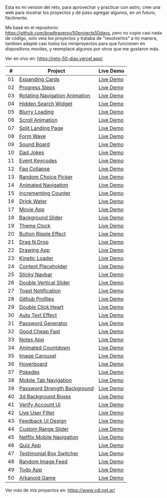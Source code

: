 Esta es mi version del reto, para aprovechar y practicar con astro, cree una web para mostrar los proyectos y de paso agregar algunos, en un futuro, fácilmente.

Me basé en el repositorio: https://github.com/bradtraversy/50projects50days, pero no copie casi nada de código, solo veia los proyectos y trataba de "resolverlos" a mi manera, tambien adapté casi todos los miniproyectos para que funcionen en dispositivos moviles, y reemplacé algunos por otros que me gustaron más. 

Ver en vivo en: 
https://reto-50-dias.vercel.app/

|  #  | Project                                                                                                                     | Live Demo                                                                         |
| :-: | --------------------------------------------------------------------------------------------------------------------------- | --------------------------------------------------------------------------------- |
| 01  | [Expanding Cards](https://github.com/CristianLeyton/proyectos-reto-50-dias/tree/master/src/pages/projects/Dia1)                             | [Live Demo](https://reto-50-dias.vercel.app/projects/Dia1)               |
| 02  | [Progress Steps](https://github.com/CristianLeyton/proyectos-reto-50-dias/tree/master/src/pages/projects/Dia2)                               | [Live Demo](https://reto-50-dias.vercel.app/projects/Dia2)                |
| 03  | [Rotating Navigation Animation](https://github.com/CristianLeyton/proyectos-reto-50-dias/tree/master/src/pages/projects/Dia3)                       | [Live Demo](https://reto-50-dias.vercel.app/projects/Dia3) |
| 04  | [Hidden Search Widget](https://github.com/CristianLeyton/proyectos-reto-50-dias/tree/master/src/pages/projects/Dia4)                          | [Live Demo](https://reto-50-dias.vercel.app/projects/Dia4)          |
| 05  | [Blurry Loading](https://github.com/CristianLeyton/proyectos-reto-50-dias/tree/master/src/pages/projects/Dia5)                               | [Live Demo](https://reto-50-dias.vercel.app/projects/Dia5)                |
| 06  | [Scroll Animation](https://github.com/CristianLeyton/proyectos-reto-50-dias/tree/master/src/pages/projects/Dia6)                           | [Live Demo](https://reto-50-dias.vercel.app/projects/Dia6)              |
| 07  | [Split Landing Page](https://github.com/CristianLeyton/proyectos-reto-50-dias/tree/master/src/pages/projects/Dia7)                       | [Live Demo](https://reto-50-dias.vercel.app/projects/Dia7)            |
| 08  | [Form Wave](https://github.com/CristianLeyton/proyectos-reto-50-dias/tree/master/src/pages/projects/Dia8)                                         | [Live Demo](https://reto-50-dias.vercel.app/projects/Dia8)                     |
| 09  | [Sound Board](https://github.com/CristianLeyton/proyectos-reto-50-dias/tree/master/src/pages/projects/Dia9)                                     | [Live Demo](https://reto-50-dias.vercel.app/projects/Dia9)                   |
| 10  | [Dad Jokes](https://github.com/CristianLeyton/proyectos-reto-50-dias/tree/master/src/pages/projects/Dia10)                                         | [Live Demo](https://reto-50-dias.vercel.app/projects/Dia10)                     |
| 11  | [Event Keycodes](https://github.com/CristianLeyton/proyectos-reto-50-dias/tree/master/src/pages/projects/Dia11)                               | [Live Demo](https://reto-50-dias.vercel.app/projects/Dia11)                |
| 12  | [Faq Collapse](https://github.com/CristianLeyton/proyectos-reto-50-dias/tree/master/src/pages/projects/Dia12)                                   | [Live Demo](https://reto-50-dias.vercel.app/projects/Dia12)                  |
| 13  | [Random Choice Picker](https://github.com/CristianLeyton/proyectos-reto-50-dias/tree/master/src/pages/projects/Dia13)                   | [Live Demo](https://reto-50-dias.vercel.app/projects/Dia13)          |
| 14  | [Animated Navigation](https://github.com/CristianLeyton/proyectos-reto-50-dias/tree/master/src/pages/projects/Dia14)                     | [Live Demo](https://reto-50-dias.vercel.app/projects/Dia14)           |
| 15  | [Incrementing Counter](https://github.com/CristianLeyton/proyectos-reto-50-dias/tree/master/src/pages/projects/Dia15)                   | [Live Demo](https://reto-50-dias.vercel.app/projects/Dia15)          |
| 16  | [Drink Water](https://github.com/CristianLeyton/proyectos-reto-50-dias/tree/master/src/pages/projects/Dia16)                                     | [Live Demo](https://reto-50-dias.vercel.app/projects/Dia16)                   |
| 17  | [Movie App](https://github.com/CristianLeyton/proyectos-reto-50-dias/tree/master/src/pages/projects/Dia17)                                         | [Live Demo](https://reto-50-dias.vercel.app/projects/Dia17)                     |
| 18  | [Background Slider](https://github.com/CristianLeyton/proyectos-reto-50-dias/tree/master/src/pages/projects/Dia18)                         | [Live Demo](https://reto-50-dias.vercel.app/projects/Dia18)             |
| 19  | [Theme Clock](https://github.com/CristianLeyton/proyectos-reto-50-dias/tree/master/src/pages/projects/Dia19)                                     | [Live Demo](https://reto-50-dias.vercel.app/projects/Dia19)                   |
| 20  | [Button Ripple Effect](https://github.com/CristianLeyton/proyectos-reto-50-dias/tree/master/src/pages/projects/Dia20)                   | [Live Demo](https://reto-50-dias.vercel.app/projects/Dia20)          |
| 21  | [Drag N Drop](https://github.com/CristianLeyton/proyectos-reto-50-dias/tree/master/src/pages/projects/Dia21)                                     | [Live Demo](https://reto-50-dias.vercel.app/projects/Dia21)                   |
| 22  | [Drawing App](https://github.com/CristianLeyton/proyectos-reto-50-dias/tree/master/src/pages/projects/Dia22)                                     | [Live Demo](https://reto-50-dias.vercel.app/projects/Dia22)                   |
| 23  | [Kinetic Loader](https://github.com/CristianLeyton/proyectos-reto-50-dias/tree/master/src/pages/projects/Dia23)                               | [Live Demo](https://reto-50-dias.vercel.app/projects/Dia23)                |
| 24  | [Content Placeholder](https://github.com/CristianLeyton/proyectos-reto-50-dias/tree/master/src/pages/projects/Dia24)                     | [Live Demo](https://reto-50-dias.vercel.app/projects/Dia24)           |
| 25  | [Sticky Navbar](https://github.com/CristianLeyton/proyectos-reto-50-dias/tree/master/src/pages/projects/Dia25)                                 | [Live Demo](https://reto-50-dias.vercel.app/projects/Dia25)                 |
| 26  | [Double Vertical Slider](https://github.com/CristianLeyton/proyectos-reto-50-dias/tree/master/src/pages/projects/Dia26)               | [Live Demo](https://reto-50-dias.vercel.app/projects/Dia26)        |
| 27  | [Toast Notification](https://github.com/CristianLeyton/proyectos-reto-50-dias/tree/master/src/pages/projects/Dia27)                       | [Live Demo](https://reto-50-dias.vercel.app/projects/Dia27)            |
| 28  | [Github Profiles](https://github.com/CristianLeyton/proyectos-reto-50-dias/tree/master/src/pages/projects/Dia28)                             | [Live Demo](https://reto-50-dias.vercel.app/projects/Dia28)               |
| 29  | [Double Click Heart](https://github.com/CristianLeyton/proyectos-reto-50-dias/tree/master/src/pages/projects/Dia29)                       | [Live Demo](https://reto-50-dias.vercel.app/projects/Dia29)            |
| 30  | [Auto Text Effect](https://github.com/CristianLeyton/proyectos-reto-50-dias/tree/master/src/pages/projects/Dia30)                           | [Live Demo](https://reto-50-dias.vercel.app/projects/Dia30)              |
| 31  | [Password Generator](https://github.com/CristianLeyton/proyectos-reto-50-dias/tree/master/src/pages/projects/Dia31)                       | [Live Demo](https://reto-50-dias.vercel.app/projects/Dia31)            |
| 32  | [Good Cheap Fast](https://github.com/CristianLeyton/proyectos-reto-50-dias/tree/master/src/pages/projects/Dia32)                             | [Live Demo](https://reto-50-dias.vercel.app/projects/Dia32)               |
| 33  | [Notes App](https://github.com/CristianLeyton/proyectos-reto-50-dias/tree/master/src/pages/projects/Dia33)                                         | [Live Demo](https://reto-50-dias.vercel.app/projects/Dia33)                     |
| 34  | [Animated Countdown](https://github.com/CristianLeyton/proyectos-reto-50-dias/tree/master/src/pages/projects/Dia34)                       | [Live Demo](https://reto-50-dias.vercel.app/projects/Dia34)            |
| 35  | [Image Carousel](https://github.com/CristianLeyton/proyectos-reto-50-dias/tree/master/src/pages/projects/Dia35)                               | [Live Demo](https://reto-50-dias.vercel.app/projects/Dia35)                |
| 36  | [Hoverboard](https://github.com/CristianLeyton/proyectos-reto-50-dias/tree/master/src/pages/projects/Dia36)                                       | [Live Demo](https://reto-50-dias.vercel.app/projects/Dia36)                    |
| 37  | [Pokedex](https://github.com/CristianLeyton/proyectos-reto-50-dias/tree/master/src/pages/projects/Dia37)                                             | [Live Demo](https://reto-50-dias.vercel.app/projects/Dia37)                       |
| 38  | [Mobile Tab Navigation](https://github.com/CristianLeyton/proyectos-reto-50-dias/tree/master/src/pages/projects/Dia38)                 | [Live Demo](https://reto-50-dias.vercel.app/projects/Dia38)         |
| 39  | [Password Strength Background](https://github.com/CristianLeyton/proyectos-reto-50-dias/tree/master/src/pages/projects/Dia39)   | [Live Demo](https://reto-50-dias.vercel.app/projects/Dia39)  |
| 40  | [3d Background Boxes](https://github.com/CristianLeyton/proyectos-reto-50-dias/tree/master/src/pages/projects/Dia40)                     | [Live Demo](https://reto-50-dias.vercel.app/projects/Dia40)           |
| 41  | [Verify Account Ui](https://github.com/CristianLeyton/proyectos-reto-50-dias/tree/master/src/pages/projects/Dia41)                         | [Live Demo](https://reto-50-dias.vercel.app/projects/Dia41)             |
| 42  | [Live User Filter](https://github.com/CristianLeyton/proyectos-reto-50-dias/tree/master/src/pages/projects/Dia42)                           | [Live Demo](https://reto-50-dias.vercel.app/projects/Dia42)              |
| 43  | [Feedback Ui Design](https://github.com/CristianLeyton/proyectos-reto-50-dias/tree/master/src/pages/projects/Dia43)                       | [Live Demo](https://reto-50-dias.vercel.app/projects/Dia43)            |
| 44  | [Custom Range Slider](https://github.com/CristianLeyton/proyectos-reto-50-dias/tree/master/src/pages/projects/Dia44)                     | [Live Demo](https://reto-50-dias.vercel.app/projects/Dia44)           |
| 45  | [Netflix Mobile Navigation](https://github.com/CristianLeyton/proyectos-reto-50-dias/tree/master/src/pages/projects/Dia45)         | [Live Demo](https://reto-50-dias.vercel.app/projects/Dia45)     |
| 46  | [Quiz App](https://github.com/CristianLeyton/proyectos-reto-50-dias/tree/master/src/pages/projects/Dia46)                                           | [Live Demo](https://reto-50-dias.vercel.app/projects/Dia46)                      |
| 47  | [Testimonial Box Switcher](https://github.com/CristianLeyton/proyectos-reto-50-dias/tree/master/src/pages/projects/Dia47)           | [Live Demo](https://reto-50-dias.vercel.app/projects/Dia47)      |
| 48  | [Random Image Feed](https://github.com/CristianLeyton/proyectos-reto-50-dias/tree/master/src/pages/projects/Dia48)                         | [Live Demo](https://reto-50-dias.vercel.app/projects/Dia48)             |
| 49  | [Todo App](https://github.com/CristianLeyton/proyectos-reto-50-dias/tree/master/src/pages/projects/Dia49)                                         | [Live Demo](https://reto-50-dias.vercel.app/projects/Dia49)                     |
| 50  | [Arkanoid Game](https://github.com/CristianLeyton/proyectos-reto-50-dias/tree/master/src/pages/projects/Dia50)                         | [Live Demo](https://reto-50-dias.vercel.app/projects/Dia50)             |

Ver más de mis proyectos en:
https://www.cdl.net.ar/
